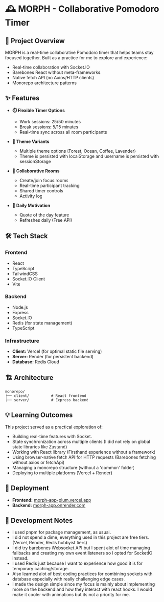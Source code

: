 # 🕰️ MORPH - Collaborative Pomodoro Timer

## 🎯 Project Overview

MORPH is a real-time collaborative Pomodoro timer that helps teams stay focused together.
Built as a practice for me to explore and experience:

- Real-time collaboration with Socket.IO
- Barebones React without meta-frameworks
- Native fetch API (no Axios/HTTP clients)
- Monorepo architecture patterns

## ✨ Features

- **⏱️ Flexible Timer Options**

  - Work sessions: 25/50 minutes
  - Break sessions: 5/15 minutes
  - Real-time sync across all room participants

- **🎨 Theme Variants**

  - Multiple theme options (Forest, Ocean, Coffee, Lavender)
  - Theme is persisted with localStorage and username is persisted with sessionStorage

- **🤝 Collaborative Rooms**

  - Create/join focus rooms
  - Real-time participant tracking
  - Shared timer controls
  - Activity log

- **💭 Daily Motivation**
  - Quote of the day feature
  - Refreshes daily (Free API)

## 🛠️ Tech Stack

### Frontend

- React
- TypeScript
- TailwindCSS
- Socket.IO Client
- Vite

### Backend

- Node.js
- Express
- Socket.IO
- Redis (for state management)
- TypeScript

### Infrastructure

- **Client:** Vercel (for optimal static file serving)
- **Server:** Render (for persistent backend)
- **Database:** Redis Cloud

## 🏗️ Architecture

```
monorepo/
├── client/          # React frontend
├── server/          # Express backend
```

## 💡 Learning Outcomes

This project served as a practical exploration of:

- Building real-time features with Socket.
- State synchronization across multiple clients (I did not rely on global state libraries like Zustand)
- Working with React library (Firsthand experience without a framework)
- Using browser-native fetch API for HTTP requests (Barebones fetching without axios or fetchApi)
- Managing a monorepo structure (without a 'common' folder)
- Deploying to multiple platforms (Vercel + Render)

## 🚀 Deployment

- **Frontend:** [morph-app-plum.vercel.app](https://morph-app-plum.vercel.app)
- **Backend:** [morph-app.onrender.com](https://morph-app.onrender.com)

## 📝 Development Notes

- I used pnpm for package management, as usual.
- I did not spend a dime, everything used in this project are free tiers. (Vercel, Render, Redis hobbyist tiers)
- I did try barebones Websocket API but I spent alot of time managing fallbacks and creating my own event listeners so I opted for SocketIO instead.
- I used Redis just because I want to experience how good it is for temporary caching/storage.
- Also learned alot of best coding practices for combining sockets with database especially with really challenging edge cases.
- I made the design simple since my focus is mainly about implementing more on the backend and how they interact with react hooks. I would make it cooler with animations but its not a priority for me.
